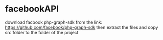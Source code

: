 # facebookAPI
download facbook php-graph-sdk from the link: https://github.com/facebook/php-graph-sdk
then extract the files and copy src folder to the folder of the project

